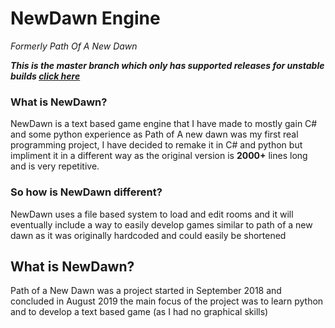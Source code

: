 # NewDawn Engine
*Formerly Path Of A New Dawn*

***This is the master branch which only has supported releases for unstable builds [click here](https://github.com/Rarisma/NewDawn/tree/Developer)***

### What is NewDawn?
NewDawn is a text based game engine that I have made to mostly gain C# and some python experience as Path of A new dawn was my first real programming project, I have decided to remake it in C# and python but impliment it in a different way as the original version is **2000+** lines long and is very repetitive.

### So how is NewDawn different?
NewDawn uses a file based system to load and edit rooms and it will eventually include a way to easily develop games similar to path of a new dawn as it was originally hardcoded and could easily be shortened

## What is NewDawn?
Path of a New Dawn was a project started in September 2018 and concluded in August 2019 the main focus of the project was to learn python and to develop a text based game (as I had no graphical skills)
